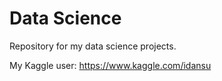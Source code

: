 # Data Science

Repository for my data science projects.

My Kaggle user: https://www.kaggle.com/idansu

